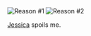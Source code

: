 <img src="//threebrothers.org/brendan/blog/good-reasons-to-work-from-home/reason1.jpg" alt="Reason #1" />

<img src="//threebrothers.org/brendan/blog/good-reasons-to-work-from-home/reason2.jpg" alt="Reason #2" />

<a href="http://jeskybera.blogspot.com">Jessica</a> spoils me.

